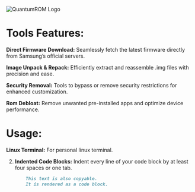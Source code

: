 ![QuantumROM Logo](QuantumROM/logo/QuantumROM.jpg)

# Tools Features:
**Direct Firmware Download:**
Seamlessly fetch the latest firmware directly from Samsung’s official servers.

**Image Unpack & Repack:**
 Efficiently extract and reassemble .img files with precision and ease.

**Security Removal:**
Tools to bypass or remove security restrictions for enhanced customization.

**Rom Debloat:**
Remove unwanted pre-installed apps and optimize device performance.

# Usage: #
**Linux Terminal:**
For personal linux terminal.

2.  **Indented Code Blocks:** Indent every line of your code block by at least four spaces or one tab.

    ```markdown
        This text is also copyable.
        It is rendered as a code block.
